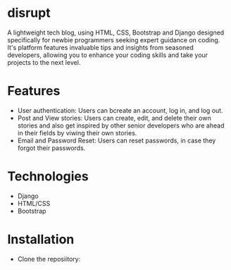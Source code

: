 # disrupt
A lightweight tech blog, using HTML, CSS, Bootstrap and Django designed specifically for newbie programmers seeking expert guidance on coding. 
It's platform features invaluable tips and insights from seasoned developers, allowing you to enhance your 
coding skills and take your projects to the next level. 


# Features
- User authentication: Users can bcreate an account, log in, and log out.
- Post and View stories: Users can create, edit, and delete their own stories and also get inspired by other senior developers who are ahead in their fields by viwing their own stories.
- Email and Password Reset: Users can reset passwords, in case they forgot their passwords.

# Technologies
- Django
- HTML/CSS
- Bootstrap

# Installation
- Clone the reposiitory: 




